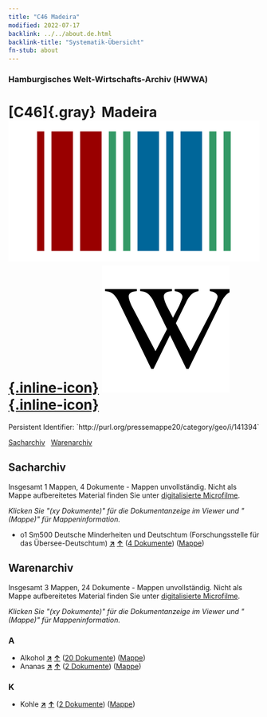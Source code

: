 ```yaml
---
title: "C46 Madeira"
modified: 2022-07-17
backlink: ../../about.de.html
backlink-title: "Systematik-Übersicht"
fn-stub: about
---
```


### Hamburgisches Welt-Wirtschafts-Archiv (HWWA)

# [C46]{.gray}&#8201; Madeira &#160; [![Wikidata](/images/Wikidata-logo.svg "Wikidata"){.inline-icon}](http://www.wikidata.org/entity/Q30188) [![Wikipedia](/images/Wikipedia-W.svg "Wikipedia"){.inline-icon}](https://de.wikipedia.org/wiki/Madeira)

<div class="hint">Persistent Identifier: `http://purl.org/pressemappe20/category/geo/i/141394`</div>




[Sacharchiv](#sacharchiv) &#160; [Warenarchiv](#warenarchiv)





## Sacharchiv






Insgesamt 1 Mappen, 4 Dokumente - Mappen unvollständig.
Nicht als Mappe aufbereitetes Material finden Sie unter [digitalisierte Microfilme](/film/h1_sh.de.html).

_Klicken Sie "(xy Dokumente)" für die Dokumentanzeige im Viewer und "(Mappe)" für Mappeninformation._



  - o1 Sm500 Deutsche Minderheiten und Deutschtum (Forschungsstelle für das Übersee-Deutschtum) [**&nearr;**](../../../subject/i/145911/about.de.html "Deutsche Minderheiten und Deutschtum (Forschungsstelle für das Übersee-Deutschtum) (in der ganzen Welt)") [**&uarr;**](../../../subject/about.de.html#o1_Sm500 "Sachsystematik") (<a href="https://pm20.zbw.eu/iiifview/folder/sh/141394,145911" title="über: Madeira : Deutsche Minderheiten und Deutschtum (Forschungsstelle für das Übersee-Deutschtum)" target="_blank">4 Dokumente</a>) ([Mappe](../../../../folder/sh/1413xx/141394/1459xx/145911/about.de.html))







## Warenarchiv








Insgesamt 3 Mappen, 24 Dokumente - Mappen unvollständig.
Nicht als Mappe aufbereitetes Material finden Sie unter [digitalisierte Microfilme](/film/h1_wa.de.html).

_Klicken Sie "(xy Dokumente)" für die Dokumentanzeige im Viewer und "(Mappe)" für Mappeninformation._




### A

- Alkohol [**&nearr;**](../../../ware/i/141966/about.de.html "Alkohol (XXX in der ganzen Welt)") [**&uarr;**](../../../ware/about.de.html#PID20.02-Sp "Warensystematik") (<a href="https://pm20.zbw.eu/iiifview/folder/wa/141966,141394" title="über: Alkohol : Madeira" target="_blank">20 Dokumente</a>) ([Mappe](../../../../folder/wa/1419xx/141966/1413xx/141394/about.de.html))
- Ananas [**&nearr;**](../../../ware/i/141970/about.de.html "Ananas (XXX in der ganzen Welt)") [**&uarr;**](../../../ware/about.de.html#PLW04-Tr01 "Warensystematik") (<a href="https://pm20.zbw.eu/iiifview/folder/wa/141970,141394" title="über: Ananas : Madeira" target="_blank">2 Dokumente</a>) ([Mappe](../../../../folder/wa/1419xx/141970/1413xx/141394/about.de.html))

### K

- Kohle [**&nearr;**](../../../ware/i/143120/about.de.html "Kohle (XXX in der ganzen Welt)") [**&uarr;**](../../../ware/about.de.html#PRB02.01 "Warensystematik") (<a href="https://pm20.zbw.eu/iiifview/folder/wa/143120,141394" title="über: Kohle : Madeira" target="_blank">2 Dokumente</a>) ([Mappe](../../../../folder/wa/1431xx/143120/1413xx/141394/about.de.html))





